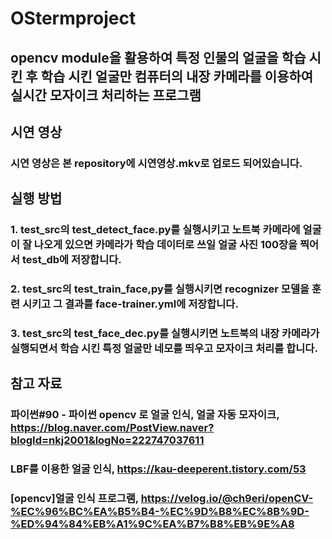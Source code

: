 # OStermproject

## opencv module을 활용하여 특정 인물의 얼굴을 학습 시킨 후 학습 시킨 얼굴만 컴퓨터의 내장 카메라를 이용하여 실시간 모자이크 처리하는 프로그램
## 시연 영상
### 시연 영상은 본 repository에 시연영상.mkv로 업로드 되어있습니다.

## 실행 방법
### 1. test_src의 test_detect_face.py를 실행시키고 노트북 카메라에 얼굴이 잘 나오게 있으면 카메라가 학습 데이터로 쓰일 얼굴 사진 100장을 찍어서 test_db에 저장합니다.
### 2. test_src의 test_train_face,py를 실행시키면 recognizer 모델을 훈련 시키고 그 결과를 face-trainer.yml에 저장합니다.
### 3. test_src의 test_face_dec.py를 실행시키면 노트북의 내장 카메라가 실행되면서 학습 시킨 특정 얼굴만 네모를 띄우고 모자이크 처리를 합니다.

## 참고 자료
### 파이썬#90 - 파이썬 opencv 로 얼굴 인식, 얼굴 자동 모자이크, https://blog.naver.com/PostView.naver?blogId=nkj2001&logNo=222747037611
### LBF를 이용한 얼굴 인식, https://kau-deeperent.tistory.com/53
### [opencv]얼굴 인식 프로그램, https://velog.io/@ch9eri/openCV-%EC%96%BC%EA%B5%B4-%EC%9D%B8%EC%8B%9D-%ED%94%84%EB%A1%9C%EA%B7%B8%EB%9E%A8
